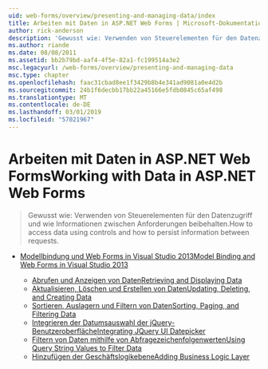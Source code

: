 ```yaml
---
uid: web-forms/overview/presenting-and-managing-data/index
title: Arbeiten mit Daten in ASP.NET Web Forms | Microsoft-Dokumentation
author: rick-anderson
description: 'Gewusst wie: Verwenden von Steuerelementen für den Datenzugriff und wie Informationen zwischen Anforderungen beibehalten.'
ms.author: riande
ms.date: 08/08/2011
ms.assetid: bb2b79bd-aaf4-4f5e-82a1-fc199514a3e2
msc.legacyurl: /web-forms/overview/presenting-and-managing-data
msc.type: chapter
ms.openlocfilehash: faac31cbad8ee1f3429b8b4e341ad9081a0e4d2b
ms.sourcegitcommit: 24b1f6decbb17bb22a45166e5fdb0845c65af498
ms.translationtype: MT
ms.contentlocale: de-DE
ms.lasthandoff: 03/01/2019
ms.locfileid: "57021967"
---
```

<a name="working-with-data-in-aspnet-web-forms"></a><span data-ttu-id="d5d48-103">Arbeiten mit Daten in ASP.NET Web Forms</span><span class="sxs-lookup"><span data-stu-id="d5d48-103">Working with Data in ASP.NET Web Forms</span></span>
====================
> <span data-ttu-id="d5d48-104">Gewusst wie: Verwenden von Steuerelementen für den Datenzugriff und wie Informationen zwischen Anforderungen beibehalten.</span><span class="sxs-lookup"><span data-stu-id="d5d48-104">How to access data using controls and how to persist information between requests.</span></span>


- [<span data-ttu-id="d5d48-105">Modellbindung und Web Forms in Visual Studio 2013</span><span class="sxs-lookup"><span data-stu-id="d5d48-105">Model Binding and Web Forms in Visual Studio 2013</span></span>](model-binding/index.md)

    - [<span data-ttu-id="d5d48-106">Abrufen und Anzeigen von Daten</span><span class="sxs-lookup"><span data-stu-id="d5d48-106">Retrieving and Displaying Data</span></span>](model-binding/retrieving-data.md)
    - [<span data-ttu-id="d5d48-107">Aktualisieren, Löschen und Erstellen von Daten</span><span class="sxs-lookup"><span data-stu-id="d5d48-107">Updating, Deleting, and Creating Data</span></span>](model-binding/updating-deleting-and-creating-data.md)
    - [<span data-ttu-id="d5d48-108">Sortieren, Auslagern und Filtern von Daten</span><span class="sxs-lookup"><span data-stu-id="d5d48-108">Sorting, Paging, and Filtering Data</span></span>](model-binding/sorting-paging-and-filtering-data.md)
    - [<span data-ttu-id="d5d48-109">Integrieren der Datumsauswahl der jQuery-Benutzeroberfläche</span><span class="sxs-lookup"><span data-stu-id="d5d48-109">Integrating JQuery UI Datepicker</span></span>](model-binding/integrating-jquery-ui.md)
    - [<span data-ttu-id="d5d48-110">Filtern von Daten mithilfe von Abfragezeichenfolgenwerten</span><span class="sxs-lookup"><span data-stu-id="d5d48-110">Using Query String Values to Filter Data</span></span>](model-binding/using-query-string-values-to-retrieve-data.md)
    - [<span data-ttu-id="d5d48-111">Hinzufügen der Geschäftslogikebene</span><span class="sxs-lookup"><span data-stu-id="d5d48-111">Adding Business Logic Layer</span></span>](model-binding/adding-business-logic-layer.md)
